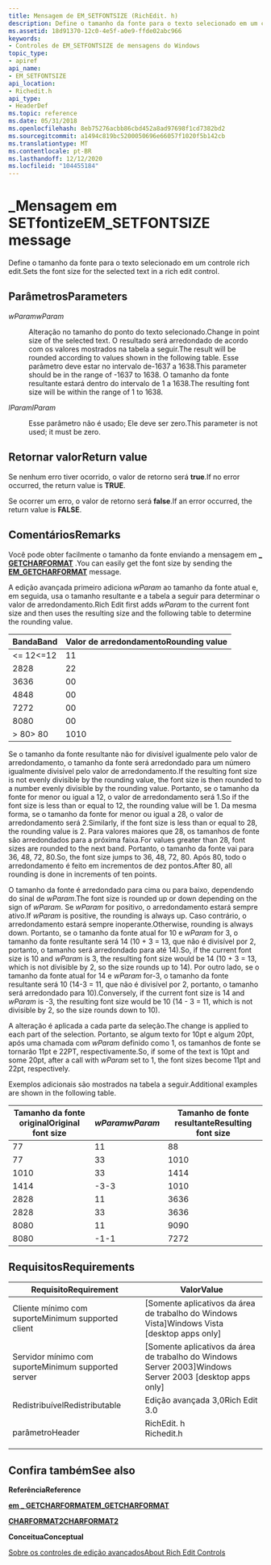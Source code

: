 ```yaml
---
title: Mensagem de EM_SETFONTSIZE (RichEdit. h)
description: Define o tamanho da fonte para o texto selecionado em um controle rich edit.
ms.assetid: 18d91370-12c0-4e5f-a0e9-ffde02abc966
keywords:
- Controles de EM_SETFONTSIZE de mensagens do Windows
topic_type:
- apiref
api_name:
- EM_SETFONTSIZE
api_location:
- Richedit.h
api_type:
- HeaderDef
ms.topic: reference
ms.date: 05/31/2018
ms.openlocfilehash: 8eb75276acbb86cbd452a8ad97698f1cd7382bd2
ms.sourcegitcommit: a1494c819bc5200050696e66057f1020f5b142cb
ms.translationtype: MT
ms.contentlocale: pt-BR
ms.lasthandoff: 12/12/2020
ms.locfileid: "104455184"
---
```

# <a name="em_setfontsize-message"></a><span data-ttu-id="b839a-104">\_Mensagem em SETfontize</span><span class="sxs-lookup"><span data-stu-id="b839a-104">EM\_SETFONTSIZE message</span></span>

<span data-ttu-id="b839a-105">Define o tamanho da fonte para o texto selecionado em um controle rich edit.</span><span class="sxs-lookup"><span data-stu-id="b839a-105">Sets the font size for the selected text in a rich edit control.</span></span>

## <a name="parameters"></a><span data-ttu-id="b839a-106">Parâmetros</span><span class="sxs-lookup"><span data-stu-id="b839a-106">Parameters</span></span>

<dl> <dt>

<span data-ttu-id="b839a-107">*wParam*</span><span class="sxs-lookup"><span data-stu-id="b839a-107">*wParam*</span></span> 
</dt> <dd>

<span data-ttu-id="b839a-108">Alteração no tamanho do ponto do texto selecionado.</span><span class="sxs-lookup"><span data-stu-id="b839a-108">Change in point size of the selected text.</span></span> <span data-ttu-id="b839a-109">O resultado será arredondado de acordo com os valores mostrados na tabela a seguir.</span><span class="sxs-lookup"><span data-stu-id="b839a-109">The result will be rounded according to values shown in the following table.</span></span> <span data-ttu-id="b839a-110">Esse parâmetro deve estar no intervalo de-1637 a 1638.</span><span class="sxs-lookup"><span data-stu-id="b839a-110">This parameter should be in the range of -1637 to 1638.</span></span> <span data-ttu-id="b839a-111">O tamanho da fonte resultante estará dentro do intervalo de 1 a 1638.</span><span class="sxs-lookup"><span data-stu-id="b839a-111">The resulting font size will be within the range of 1 to 1638.</span></span>

</dd> <dt>

<span data-ttu-id="b839a-112">*lParam*</span><span class="sxs-lookup"><span data-stu-id="b839a-112">*lParam*</span></span> 
</dt> <dd>

<span data-ttu-id="b839a-113">Esse parâmetro não é usado; Ele deve ser zero.</span><span class="sxs-lookup"><span data-stu-id="b839a-113">This parameter is not used; it must be zero.</span></span>

</dd> </dl>

## <a name="return-value"></a><span data-ttu-id="b839a-114">Retornar valor</span><span class="sxs-lookup"><span data-stu-id="b839a-114">Return value</span></span>

<span data-ttu-id="b839a-115">Se nenhum erro tiver ocorrido, o valor de retorno será **true**.</span><span class="sxs-lookup"><span data-stu-id="b839a-115">If no error occurred, the return value is **TRUE**.</span></span>

<span data-ttu-id="b839a-116">Se ocorrer um erro, o valor de retorno será **false**.</span><span class="sxs-lookup"><span data-stu-id="b839a-116">If an error occurred, the return value is **FALSE**.</span></span>

## <a name="remarks"></a><span data-ttu-id="b839a-117">Comentários</span><span class="sxs-lookup"><span data-stu-id="b839a-117">Remarks</span></span>

<span data-ttu-id="b839a-118">Você pode obter facilmente o tamanho da fonte enviando a mensagem em [**\_ GETCHARFORMAT**](em-getcharformat.md) .</span><span class="sxs-lookup"><span data-stu-id="b839a-118">You can easily get the font size by sending the [**EM\_GETCHARFORMAT**](em-getcharformat.md) message.</span></span>

<span data-ttu-id="b839a-119">A edição avançada primeiro adiciona *wParam* ao tamanho da fonte atual e, em seguida, usa o tamanho resultante e a tabela a seguir para determinar o valor de arredondamento.</span><span class="sxs-lookup"><span data-stu-id="b839a-119">Rich Edit first adds *wParam* to the current font size and then uses the resulting size and the following table to determine the rounding value.</span></span>



| <span data-ttu-id="b839a-120">Banda</span><span class="sxs-lookup"><span data-stu-id="b839a-120">Band</span></span>    | <span data-ttu-id="b839a-121">Valor de arredondamento</span><span class="sxs-lookup"><span data-stu-id="b839a-121">Rounding value</span></span> |
|---------|----------------|
| <span data-ttu-id="b839a-122"><= 12</span><span class="sxs-lookup"><span data-stu-id="b839a-122"><=12</span></span> | <span data-ttu-id="b839a-123">1</span><span class="sxs-lookup"><span data-stu-id="b839a-123">1</span></span>              |
| <span data-ttu-id="b839a-124">28</span><span class="sxs-lookup"><span data-stu-id="b839a-124">28</span></span>      | <span data-ttu-id="b839a-125">2</span><span class="sxs-lookup"><span data-stu-id="b839a-125">2</span></span>              |
| <span data-ttu-id="b839a-126">36</span><span class="sxs-lookup"><span data-stu-id="b839a-126">36</span></span>      | <span data-ttu-id="b839a-127">0</span><span class="sxs-lookup"><span data-stu-id="b839a-127">0</span></span>              |
| <span data-ttu-id="b839a-128">48</span><span class="sxs-lookup"><span data-stu-id="b839a-128">48</span></span>      | <span data-ttu-id="b839a-129">0</span><span class="sxs-lookup"><span data-stu-id="b839a-129">0</span></span>              |
| <span data-ttu-id="b839a-130">72</span><span class="sxs-lookup"><span data-stu-id="b839a-130">72</span></span>      | <span data-ttu-id="b839a-131">0</span><span class="sxs-lookup"><span data-stu-id="b839a-131">0</span></span>              |
| <span data-ttu-id="b839a-132">80</span><span class="sxs-lookup"><span data-stu-id="b839a-132">80</span></span>      | <span data-ttu-id="b839a-133">0</span><span class="sxs-lookup"><span data-stu-id="b839a-133">0</span></span>              |
| <span data-ttu-id="b839a-134">> 80</span><span class="sxs-lookup"><span data-stu-id="b839a-134">> 80</span></span> | <span data-ttu-id="b839a-135">10</span><span class="sxs-lookup"><span data-stu-id="b839a-135">10</span></span>             |



 

<span data-ttu-id="b839a-136">Se o tamanho da fonte resultante não for divisível igualmente pelo valor de arredondamento, o tamanho da fonte será arredondado para um número igualmente divisível pelo valor de arredondamento.</span><span class="sxs-lookup"><span data-stu-id="b839a-136">If the resulting font size is not evenly divisible by the rounding value, the font size is then rounded to a number evenly divisible by the rounding value.</span></span> <span data-ttu-id="b839a-137">Portanto, se o tamanho da fonte for menor ou igual a 12, o valor de arredondamento será 1.</span><span class="sxs-lookup"><span data-stu-id="b839a-137">So if the font size is less than or equal to 12, the rounding value will be 1.</span></span> <span data-ttu-id="b839a-138">Da mesma forma, se o tamanho da fonte for menor ou igual a 28, o valor de arredondamento será 2.</span><span class="sxs-lookup"><span data-stu-id="b839a-138">Similarly, if the font size is less than or equal to 28, the rounding value is 2.</span></span> <span data-ttu-id="b839a-139">Para valores maiores que 28, os tamanhos de fonte são arredondados para a próxima faixa.</span><span class="sxs-lookup"><span data-stu-id="b839a-139">For values greater than 28, font sizes are rounded to the next band.</span></span> <span data-ttu-id="b839a-140">Portanto, o tamanho da fonte vai para 36, 48, 72, 80.</span><span class="sxs-lookup"><span data-stu-id="b839a-140">So, the font size jumps to 36, 48, 72, 80.</span></span> <span data-ttu-id="b839a-141">Após 80, todo o arredondamento é feito em incrementos de dez pontos.</span><span class="sxs-lookup"><span data-stu-id="b839a-141">After 80, all rounding is done in increments of ten points.</span></span>

<span data-ttu-id="b839a-142">O tamanho da fonte é arredondado para cima ou para baixo, dependendo do sinal de *wParam*.</span><span class="sxs-lookup"><span data-stu-id="b839a-142">The font size is rounded up or down depending on the sign of *wParam*.</span></span> <span data-ttu-id="b839a-143">Se *wParam* for positivo, o arredondamento estará sempre ativo.</span><span class="sxs-lookup"><span data-stu-id="b839a-143">If *wParam* is positive, the rounding is always up.</span></span> <span data-ttu-id="b839a-144">Caso contrário, o arredondamento estará sempre inoperante.</span><span class="sxs-lookup"><span data-stu-id="b839a-144">Otherwise, rounding is always down.</span></span> <span data-ttu-id="b839a-145">Portanto, se o tamanho da fonte atual for 10 e *wParam* for 3, o tamanho da fonte resultante será 14 (10 + 3 = 13, que não é divisível por 2, portanto, o tamanho será arredondado para até 14).</span><span class="sxs-lookup"><span data-stu-id="b839a-145">So, if the current font size is 10 and *wParam* is 3, the resulting font size would be 14 (10 + 3 = 13, which is not divisible by 2, so the size rounds up to 14).</span></span> <span data-ttu-id="b839a-146">Por outro lado, se o tamanho da fonte atual for 14 e *wParam* for-3, o tamanho da fonte resultante será 10 (14-3 = 11, que não é divisível por 2, portanto, o tamanho será arredondado para 10).</span><span class="sxs-lookup"><span data-stu-id="b839a-146">Conversely, if the current font size is 14 and *wParam* is -3, the resulting font size would be 10 (14 - 3 = 11, which is not divisible by 2, so the size rounds down to 10).</span></span>

<span data-ttu-id="b839a-147">A alteração é aplicada a cada parte da seleção.</span><span class="sxs-lookup"><span data-stu-id="b839a-147">The change is applied to each part of the selection.</span></span> <span data-ttu-id="b839a-148">Portanto, se algum texto for 10pt e algum 20pt, após uma chamada com *wParam* definido como 1, os tamanhos de fonte se tornarão 11pt e 22PT, respectivamente.</span><span class="sxs-lookup"><span data-stu-id="b839a-148">So, if some of the text is 10pt and some 20pt, after a call with *wParam* set to 1, the font sizes become 11pt and 22pt, respectively.</span></span>

<span data-ttu-id="b839a-149">Exemplos adicionais são mostrados na tabela a seguir.</span><span class="sxs-lookup"><span data-stu-id="b839a-149">Additional examples are shown in the following table.</span></span>



| <span data-ttu-id="b839a-150">Tamanho da fonte original</span><span class="sxs-lookup"><span data-stu-id="b839a-150">Original font size</span></span> | <span data-ttu-id="b839a-151">*wParam*</span><span class="sxs-lookup"><span data-stu-id="b839a-151">*wParam*</span></span> | <span data-ttu-id="b839a-152">Tamanho de fonte resultante</span><span class="sxs-lookup"><span data-stu-id="b839a-152">Resulting font size</span></span> |
|--------------------|----------|---------------------|
| <span data-ttu-id="b839a-153">7</span><span class="sxs-lookup"><span data-stu-id="b839a-153">7</span></span>                  | <span data-ttu-id="b839a-154">1</span><span class="sxs-lookup"><span data-stu-id="b839a-154">1</span></span>        | <span data-ttu-id="b839a-155">8</span><span class="sxs-lookup"><span data-stu-id="b839a-155">8</span></span>                   |
| <span data-ttu-id="b839a-156">7</span><span class="sxs-lookup"><span data-stu-id="b839a-156">7</span></span>                  | <span data-ttu-id="b839a-157">3</span><span class="sxs-lookup"><span data-stu-id="b839a-157">3</span></span>        | <span data-ttu-id="b839a-158">10</span><span class="sxs-lookup"><span data-stu-id="b839a-158">10</span></span>                  |
| <span data-ttu-id="b839a-159">10</span><span class="sxs-lookup"><span data-stu-id="b839a-159">10</span></span>                 | <span data-ttu-id="b839a-160">3</span><span class="sxs-lookup"><span data-stu-id="b839a-160">3</span></span>        | <span data-ttu-id="b839a-161">14</span><span class="sxs-lookup"><span data-stu-id="b839a-161">14</span></span>                  |
| <span data-ttu-id="b839a-162">14</span><span class="sxs-lookup"><span data-stu-id="b839a-162">14</span></span>                 | <span data-ttu-id="b839a-163">-3</span><span class="sxs-lookup"><span data-stu-id="b839a-163">-3</span></span>       | <span data-ttu-id="b839a-164">10</span><span class="sxs-lookup"><span data-stu-id="b839a-164">10</span></span>                  |
| <span data-ttu-id="b839a-165">28</span><span class="sxs-lookup"><span data-stu-id="b839a-165">28</span></span>                 | <span data-ttu-id="b839a-166">1</span><span class="sxs-lookup"><span data-stu-id="b839a-166">1</span></span>        | <span data-ttu-id="b839a-167">36</span><span class="sxs-lookup"><span data-stu-id="b839a-167">36</span></span>                  |
| <span data-ttu-id="b839a-168">28</span><span class="sxs-lookup"><span data-stu-id="b839a-168">28</span></span>                 | <span data-ttu-id="b839a-169">3</span><span class="sxs-lookup"><span data-stu-id="b839a-169">3</span></span>        | <span data-ttu-id="b839a-170">36</span><span class="sxs-lookup"><span data-stu-id="b839a-170">36</span></span>                  |
| <span data-ttu-id="b839a-171">80</span><span class="sxs-lookup"><span data-stu-id="b839a-171">80</span></span>                 | <span data-ttu-id="b839a-172">1</span><span class="sxs-lookup"><span data-stu-id="b839a-172">1</span></span>        | <span data-ttu-id="b839a-173">90</span><span class="sxs-lookup"><span data-stu-id="b839a-173">90</span></span>                  |
| <span data-ttu-id="b839a-174">80</span><span class="sxs-lookup"><span data-stu-id="b839a-174">80</span></span>                 | <span data-ttu-id="b839a-175">-1</span><span class="sxs-lookup"><span data-stu-id="b839a-175">-1</span></span>       | <span data-ttu-id="b839a-176">72</span><span class="sxs-lookup"><span data-stu-id="b839a-176">72</span></span>                  |



 

## <a name="requirements"></a><span data-ttu-id="b839a-177">Requisitos</span><span class="sxs-lookup"><span data-stu-id="b839a-177">Requirements</span></span>



| <span data-ttu-id="b839a-178">Requisito</span><span class="sxs-lookup"><span data-stu-id="b839a-178">Requirement</span></span> | <span data-ttu-id="b839a-179">Valor</span><span class="sxs-lookup"><span data-stu-id="b839a-179">Value</span></span> |
|-------------------------------------|---------------------------------------------------------------------------------------|
| <span data-ttu-id="b839a-180">Cliente mínimo com suporte</span><span class="sxs-lookup"><span data-stu-id="b839a-180">Minimum supported client</span></span><br/> | <span data-ttu-id="b839a-181">\[Somente aplicativos da área de trabalho do Windows Vista\]</span><span class="sxs-lookup"><span data-stu-id="b839a-181">Windows Vista \[desktop apps only\]</span></span><br/>                                        |
| <span data-ttu-id="b839a-182">Servidor mínimo com suporte</span><span class="sxs-lookup"><span data-stu-id="b839a-182">Minimum supported server</span></span><br/> | <span data-ttu-id="b839a-183">\[Somente aplicativos da área de trabalho do Windows Server 2003\]</span><span class="sxs-lookup"><span data-stu-id="b839a-183">Windows Server 2003 \[desktop apps only\]</span></span><br/>                                  |
| <span data-ttu-id="b839a-184">Redistribuível</span><span class="sxs-lookup"><span data-stu-id="b839a-184">Redistributable</span></span><br/>          | <span data-ttu-id="b839a-185">Edição avançada 3,0</span><span class="sxs-lookup"><span data-stu-id="b839a-185">Rich Edit 3.0</span></span><br/>                                                              |
| <span data-ttu-id="b839a-186">parâmetro</span><span class="sxs-lookup"><span data-stu-id="b839a-186">Header</span></span><br/>                   | <dl> <span data-ttu-id="b839a-187"><dt>RichEdit. h</dt></span><span class="sxs-lookup"><span data-stu-id="b839a-187"><dt>Richedit.h</dt></span></span> </dl> |



## <a name="see-also"></a><span data-ttu-id="b839a-188">Confira também</span><span class="sxs-lookup"><span data-stu-id="b839a-188">See also</span></span>

<dl> <dt>

<span data-ttu-id="b839a-189">**Referência**</span><span class="sxs-lookup"><span data-stu-id="b839a-189">**Reference**</span></span>
</dt> <dt>

[<span data-ttu-id="b839a-190">**em \_ GETCHARFORMAT**</span><span class="sxs-lookup"><span data-stu-id="b839a-190">**EM\_GETCHARFORMAT**</span></span>](em-getcharformat.md)
</dt> <dt>

[<span data-ttu-id="b839a-191">**CHARFORMAT2**</span><span class="sxs-lookup"><span data-stu-id="b839a-191">**CHARFORMAT2**</span></span>](/windows/desktop/api/Richedit/ns-richedit-charformat2a)
</dt> <dt>

<span data-ttu-id="b839a-192">**Conceitua**</span><span class="sxs-lookup"><span data-stu-id="b839a-192">**Conceptual**</span></span>
</dt> <dt>

[<span data-ttu-id="b839a-193">Sobre os controles de edição avançados</span><span class="sxs-lookup"><span data-stu-id="b839a-193">About Rich Edit Controls</span></span>](about-rich-edit-controls.md)
</dt> </dl>

 

 






